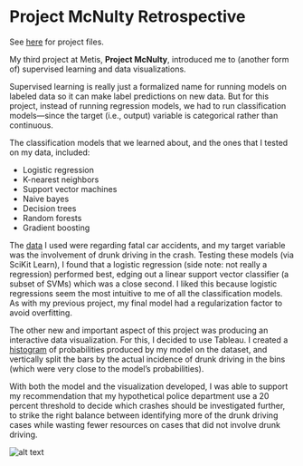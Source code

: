 # Project McNulty Retrospective

See [here](https://github.com/skylerl2/skylerl2.github.io/tree/master/project_3) for project files.

My third project at Metis, **Project McNulty**, introduced me to (another form of) supervised learning and data visualizations. 

Supervised learning is really just a formalized name for running models on labeled data so it can make label predictions on new 
data. But for this project, instead of running regression models, we had to run classification models—since the target (i.e., 
output) variable is categorical rather than continuous.

The classification models that we learned about, and the ones that I tested on my data, included:

* Logistic regression
* K-nearest neighbors
* Support vector machines
* Naive bayes
* Decision trees
* Random forests
* Gradient boosting

The [data](https://www.kaggle.com/nhtsa/2015-traffic-fatalities) I used were regarding fatal car accidents, and my target 
variable was the involvement of drunk driving in the crash. Testing these models (via SciKit Learn), I found that a logistic 
regression (side note: not really a regression) performed best, edging out a linear support vector classifier (a subset of SVMs) 
which was a close second. I liked this because logistic regressions seem the most intuitive to me of all the classification 
models. As with my previous project, my final model had a regularization factor to avoid overfitting.

The other new and important aspect of this project was producing an interactive data visualization. For this, I decided to use 
Tableau. I created a [histogram](https://public.tableau.com/profile/skyler.lehto#!/vizhome/DrunkDrivingModelProbabilities/Sheet1?publish=yes) of probabilities produced by my model on the dataset, and vertically split the bars by the actual incidence of drunk 
driving in the bins (which were very close to the model’s probabilities).

With both the model and the visualization developed, I was able to support my recommendation that my hypothetical police 
department use a 20 percent threshold to decide which crashes should be investigated further, to strike the right balance 
between identifying more of the drunk driving cases while wasting fewer resources on cases that did not involve drunk driving.

![alt text](https://classicruby.files.wordpress.com/2010/05/drunk-driving-crash.jpg)